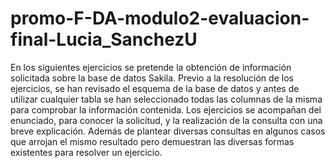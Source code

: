 # promo-F-DA-modulo2-evaluacion-final-Lucia_SanchezU

En los siguientes ejercicios se pretende la obtención de información solicitada sobre la base de datos Sakila.
Previo a la resolución de los ejercicios, se han revisado el esquema de la base de datos y antes de utilizar cualquier tabla se han seleccionado todas las columnas de la misma para comprobar la información contenida.
Los ejercicios se acompañan del enunciado, para conocer la solicitud, y la realización de la consulta con una breve explicación. Además de plantear diversas consultas en algunos casos que arrojan el mismo resultado pero demuestran las diversas formas existentes para resolver un ejercicio. 
